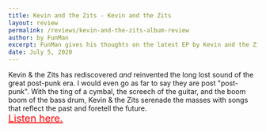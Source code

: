 ```yaml
---
title: Kevin and the Zits - Kevin and the Zits
layout: review
permalink: /reviews/kevin-and-the-zits-album-review
author: by FunMan
excerpt: FunMan gives his thoughts on the latest EP by Kevin and the Zits.
date: July 5, 2020
---
```


Kevin & the Zits has rediscovered *and* reinvented the long lost sound of the great post-punk era. I would even go as far to say they are post "post-punk". With the ting of a cymbal, the screech of the guitar, and the boom boom of the bass drum, Kevin & the Zits serenade the masses with songs that reflect the past and foretell the future.
<br>
<a href="https://dirtbuyer.bandcamp.com/" style="color: red; font-size: 20px"> Listen here.</a>
